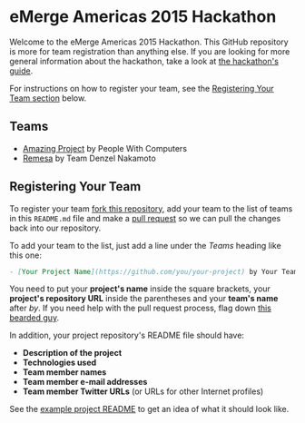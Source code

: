 eMerge Americas 2015 Hackathon
==============================

Welcome to the eMerge Americas 2015 Hackathon.
This GitHub repository is more for team registration than anything else.
If you are looking for more general information about the hackathon,
take a look at [the hackathon's guide](https://docs.google.com/document/d/16_Y-sFk_PKRO1_sfR1GOwgBpE253DB95PJaFzKK5H6Y/edit).

For instructions on how to register your team,
see the [Registering Your Team section](#registering-your-team) below.


Teams
-----

- [Amazing Project](#) by People With Computers
- [Remesa](https://github.com/drkyro/dinero) by Team Denzel Nakamoto



Registering Your Team
---------------------

To register your team [fork this repository](https://help.github.com/articles/fork-a-repo/),
add your team to the list of teams in this `README.md` file
and make a [pull request](https://help.github.com/articles/using-pull-requests)
so we can pull the changes back into our repository.

To add your team to the list,
just add a line under the *Teams* heading like this one:

```md
- [Your Project Name](https://github.com/you/your-project) by Your Team
```

You need to put your **project's name** inside the square brackets,
your **project's repository URL** inside the parentheses
and your **team's name** after *by*.
If you need help with the pull request process,
flag down [this bearded guy](https://twitter.com/khalifenizar).

In addition, your project repository's README file should have:

- **Description of the project**
- **Technologies used**
- **Team member names**
- **Team member e-mail addresses**
- **Team member Twitter URLs** (or URLs for other Internet profiles)

See the [example project README](example-project-readme.md) to get an idea of what it should look like.
